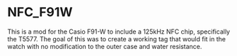 # NFC_F91W
This is a mod for the Casio F91-W to include a 125kHz NFC chip, specifically the T5577. The goal of this was to create a working tag that would fit in the watch with no modification to the outer case and water resistance. 
